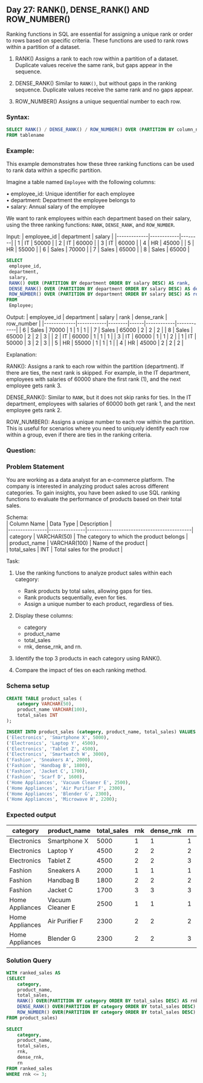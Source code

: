 ## Day 27: RANK(), DENSE_RANK() AND ROW_NUMBER()

Ranking functions in SQL are essential for assigning a unique rank or order to rows based on specific criteria. These functions are used to rank rows within a partition of a dataset.

1. RANK() 
 Assigns a rank to each row within a partition of a dataset. Duplicate values receive the same rank, but gaps appear in the sequence. 

2. DENSE_RANK() 
Similar to `RANK()`, but without gaps in the ranking sequence. Duplicate values receive the same rank and no gaps appear. 

3. ROW_NUMBER() 
Assigns a unique sequential number to each row.

### Syntax:

```sql
SELECT RANK() / DENSE_RANK() / ROW_NUMBER() OVER (PARTITION BY column_name ORDER BY column_name)
FROM tablename
```

### Example:

This example demonstrates how these three ranking functions can be used to rank data within a specific partition.

Imagine a table named `Employee` with the following columns:

• employee_id: Unique identifier for each employee
<br>• department: Department the employee belongs to
<br>• salary: Annual salary of the employee

We want to rank employees within each department based on their salary, using the three ranking functions: `RANK`, `DENSE_RANK`, and `ROW_NUMBER`.

Input:
| employee_id | department | salary |
|-------------|------------|--------|
| 1           | IT         | 50000  |
| 2           | IT         | 60000  |
| 3           | IT         | 60000  |
| 4           | HR         | 45000  |
| 5           | HR         | 55000  |
| 6           | Sales      | 70000  |
| 7           | Sales      | 65000  |
| 8           | Sales      | 65000  |

```sql
SELECT
 employee_id,
 department,
 salary,
 RANK() OVER (PARTITION BY department ORDER BY salary DESC) AS rank,
 DENSE_RANK() OVER (PARTITION BY department ORDER BY salary DESC) AS dense_rank,
 ROW_NUMBER() OVER (PARTITION BY department ORDER BY salary DESC) AS row_number
FROM
 Employee;
```

Output:
| employee_id | department | salary | rank | dense_rank | row_number |
|-------------|------------|--------|------|------------|------------|
| 6           | Sales      | 70000  | 1    | 1          | 1          |
| 7           | Sales      | 65000  | 2    | 2          | 2          |
| 8           | Sales      | 65000  | 2    | 2          | 3          |
| 2           | IT         | 60000  | 1    | 1          | 1          |
| 3           | IT         | 60000  | 1    | 1          | 2          |
| 1           | IT         | 50000  | 3    | 2          | 3          |
| 5           | HR         | 55000  | 1    | 1          | 1          |
| 4           | HR         | 45000  | 2    | 2          | 2          |

Explanation:

RANK(): Assigns a rank to each row within the partition (department). If there are ties, the next rank is skipped. For example, in the IT department, employees with salaries of 60000 share the first rank (1), and the next employee gets rank 3.

DENSE_RANK(): Similar to `RANK`, but it does not skip ranks for ties. In the IT department, employees with salaries of 60000 both get rank 1, and the next employee gets rank 2.

ROW_NUMBER(): Assigns a unique number to each row within the partition. This is useful for scenarios where you need to uniquely identify each row within a group, even if there are ties in the ranking criteria.

### Question:

### Problem Statement

You are working as a data analyst for an e-commerce platform. The company is interested in analyzing product sales across different categories.
To gain insights, you have been asked to use SQL ranking functions to evaluate the performance of products based on their total sales.  

Schema:   
| Column Name    | Data Type     | Description                               |  
|----------------|---------------|-------------------------------------------|  
| category       | VARCHAR(50)   | The category to which the product belongs |  
| product_name   | VARCHAR(100)  | Name of the product                       |  
| total_sales    | INT           | Total sales for the product               |  

Task:  
1. Use the ranking functions to analyze product sales within each category:  
   - Rank products by total sales, allowing gaps for ties.  
   - Rank products sequentially, even for ties.  
   - Assign a unique number to each product, regardless of ties.  

2. Display these columns:  
   - category  
   - product_name
   - total_sales  
   - rnk, dense_rnk, and rn.  

3. Identify the top 3 products in each category using RANK().  
4. Compare the impact of ties on each ranking method.

### Schema setup

```sql
CREATE TABLE product_sales (
    category VARCHAR(50),
    product_name VARCHAR(100),
    total_sales INT
);

INSERT INTO product_sales (category, product_name, total_sales) VALUES  
('Electronics', 'Smartphone X', 5000),  
('Electronics', 'Laptop Y', 4500),  
('Electronics', 'Tablet Z', 4500),  
('Electronics', 'Smartwatch W', 3000),  
('Fashion', 'Sneakers A', 2000),  
('Fashion', 'Handbag B', 1800),  
('Fashion', 'Jacket C', 1700),  
('Fashion', 'Scarf D', 1600),  
('Home Appliances', 'Vacuum Cleaner E', 2500),  
('Home Appliances', 'Air Purifier F', 2300),  
('Home Appliances', 'Blender G', 2300),  
('Home Appliances', 'Microwave H', 2200);  
```

### Expected output

| category         | product_name      | total_sales | rnk | dense_rnk | rn |
|------------------|-------------------|-------------|-----|-----------|----|
| Electronics      | Smartphone X      | 5000        | 1   | 1         | 1  |
| Electronics      | Laptop Y          | 4500        | 2   | 2         | 2  |
| Electronics      | Tablet Z          | 4500        | 2   | 2         | 3  |
| Fashion          | Sneakers A        | 2000        | 1   | 1         | 1  |
| Fashion          | Handbag B         | 1800        | 2   | 2         | 2  |
| Fashion          | Jacket C          | 1700        | 3   | 3         | 3  |
| Home Appliances  | Vacuum Cleaner E  | 2500        | 1   | 1         | 1  |
| Home Appliances  | Air Purifier F    | 2300        | 2   | 2         | 2  |
| Home Appliances  | Blender G         | 2300        | 2   | 2         | 3  |

### Solution Query

```sql
WITH ranked_sales AS
(SELECT
    category,
    product_name,
    total_sales,
    RANK() OVER(PARTITION BY category ORDER BY total_sales DESC) AS rnk,
    DENSE_RANK() OVER(PARTITION BY category ORDER BY total_sales DESC) AS dense_rnk,
    ROW_NUMBER() OVER(PARTITION BY category ORDER BY total_sales DESC) AS rn
FROM product_sales)
    
SELECT
    category,
    product_name,
    total_sales,
    rnk,
    dense_rnk,
    rn
FROM ranked_sales
WHERE rnk <= 3;
```
